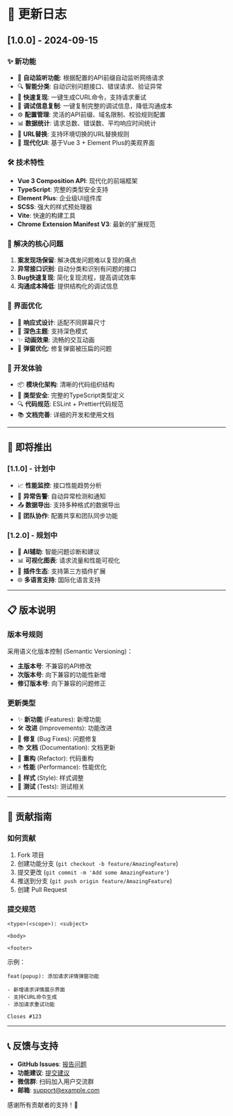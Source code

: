 # 📝 更新日志

## [1.0.0] - 2024-09-15

### ✨ 新功能
- 🎯 **自动监听功能**: 根据配置的API前缀自动监听网络请求
- 🔍 **智能分类**: 自动识别问题接口、错误请求、验证异常
- 🚀 **快速复现**: 一键生成CURL命令，支持请求重试
- 💬 **调试信息复制**: 一键复制完整的调试信息，降低沟通成本
- ⚙️ **配置管理**: 灵活的API前缀、域名限制、校验规则配置
- 📊 **数据统计**: 请求总数、错误数、平均响应时间统计
- 🔄 **URL替换**: 支持环境切换的URL替换规则
- 🎨 **现代化UI**: 基于Vue 3 + Element Plus的美观界面

### 🛠️ 技术特性
- **Vue 3 Composition API**: 现代化的前端框架
- **TypeScript**: 完整的类型安全支持
- **Element Plus**: 企业级UI组件库
- **SCSS**: 强大的样式预处理器
- **Vite**: 快速的构建工具
- **Chrome Extension Manifest V3**: 最新的扩展规范

### 🎯 解决的核心问题
1. **案发现场保留**: 解决偶发问题难以复现的痛点
2. **异常接口识别**: 自动分类和识别有问题的接口
3. **Bug快速复现**: 简化复现流程，提高调试效率
4. **沟通成本降低**: 提供结构化的调试信息

### 📱 界面优化
- 🎨 **响应式设计**: 适配不同屏幕尺寸
- 🌙 **深色主题**: 支持深色模式
- ✨ **动画效果**: 流畅的交互动画
- 🔧 **弹窗优化**: 修复弹窗被压扁的问题

### 🔧 开发体验
- 📦 **模块化架构**: 清晰的代码组织结构
- 🧪 **类型安全**: 完整的TypeScript类型定义
- 🔍 **代码规范**: ESLint + Prettier代码规范
- 📚 **文档完善**: 详细的开发和使用文档

---

## 🚀 即将推出

### [1.1.0] - 计划中
- 📈 **性能监控**: 接口性能趋势分析
- 🔔 **异常告警**: 自动异常检测和通知
- 📤 **数据导出**: 支持多种格式的数据导出
- 🔗 **团队协作**: 配置共享和团队同步功能

### [1.2.0] - 规划中
- 🤖 **AI辅助**: 智能问题诊断和建议
- 📊 **可视化图表**: 请求流量和性能可视化
- 🔌 **插件生态**: 支持第三方插件扩展
- 🌐 **多语言支持**: 国际化语言支持

---

## 📋 版本说明

### 版本号规则
采用语义化版本控制 (Semantic Versioning)：
- **主版本号**: 不兼容的API修改
- **次版本号**: 向下兼容的功能性新增
- **修订版本号**: 向下兼容的问题修正

### 更新类型
- ✨ **新功能** (Features): 新增功能
- 🛠️ **改进** (Improvements): 功能改进
- 🐛 **修复** (Bug Fixes): 问题修复
- 📚 **文档** (Documentation): 文档更新
- 🔧 **重构** (Refactor): 代码重构
- ⚡ **性能** (Performance): 性能优化
- 🎨 **样式** (Style): 样式调整
- 🧪 **测试** (Tests): 测试相关

---

## 🤝 贡献指南

### 如何贡献
1. Fork 项目
2. 创建功能分支 (`git checkout -b feature/AmazingFeature`)
3. 提交更改 (`git commit -m 'Add some AmazingFeature'`)
4. 推送到分支 (`git push origin feature/AmazingFeature`)
5. 创建 Pull Request

### 提交规范
```
<type>(<scope>): <subject>

<body>

<footer>
```

示例：
```
feat(popup): 添加请求详情弹窗功能

- 新增请求详情展示界面
- 支持CURL命令生成
- 添加请求重试功能

Closes #123
```

---

## 📞 反馈与支持

- **GitHub Issues**: [报告问题](https://github.com/your-username/network-request-monitor/issues)
- **功能建议**: [提交建议](https://github.com/your-username/network-request-monitor/discussions)
- **微信群**: 扫码加入用户交流群
- **邮箱**: support@example.com

感谢所有贡献者的支持！🙏
